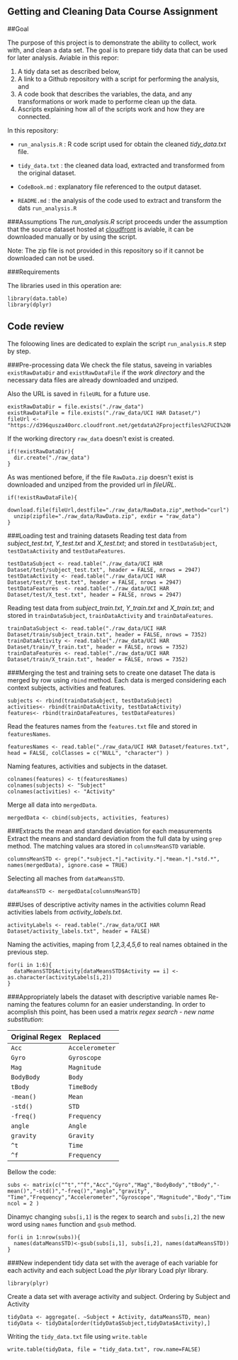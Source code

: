 Getting and Cleaning Data Course Assignment
-------------------------------------------

##Goal

The purpose of this project is to demonstrate the ability to collect, work with, and clean a data set. The goal is to prepare tidy data that can be used for later analysis. 
Aviable in this repor: 
    
1. A tidy data set as described below, 
2. A link to a Github repository with a script for performing the analysis, and 
3. A code book that describes the variables, the data, and any transformations or work made to performe clean up the data. 
4. Ascripts explaining how all of the scripts work and how they are connected.


In this repository:

- `run_analysis.R` : R code script used for obtain the cleaned *tidy_data.txt* file.

- `tidy_data.txt` : the cleaned data load, extracted and transformed from the original dataset.

- `CodeBook.md` : explanatory file referenced to the output dataset.

- `README.md` : the analysis of the code used to extract and transform the dats `run_analysis.R`

###Assumptions
The *run_analysis.R* script proceeds under the assumption that the source dataset hosted at [cloudfront](https://d396qusza40orc.cloudfront.net/getdata%2Fprojectfiles%2FUCI%20HAR%20Dataset.zip) is aviable, it can be downloaded manually or by using the script. 

Note: The zip file is not provided in this repository so if it cannot be downloaded can not be used.

###Requirements

The libraries used in this operation are:

```{r, message=FALSE}
library(data.table)
library(dplyr)
```

## Code review
The foloowing lines are dedicated to explain the script `run_analysis.R` step by step.

###Pre-processing data
We check the file status, saveing in variables `existRawDataDir` and `existRawDataFile` if the *work directory* and the necessary data files are already downloaded and unziped. 

Also the URL is saved in `fileURL` for a future use.

```
existRawDataDir = file.exists("./raw_data")
existRawDataFile = file.exists("./raw_data/UCI HAR Dataset/")
fileUrl <- "https://d396qusza40orc.cloudfront.net/getdata%2Fprojectfiles%2FUCI%20HAR%20Dataset.zip"
```

If the working directory `raw_data` doesn't exist is created.
```
if(!existRawDataDir){
  dir.create("./raw_data")
} 
```

As was mentioned before, if the file `RawData.zip` doesn't exist is downloaded and unziped from the provided url in *fileURL*.
```
if(!existRawDataFile){
  download.file(fileUrl,destfile="./raw_data/RawData.zip",method="curl")
  unzip(zipfile="./raw_data/RawData.zip", exdir = "raw_data")
} 
```
###Loading test and training datasets 
Reading test data from *subject_test.txt*, *Y_test.txt* and *X_test.txt*; and stored in `testDataSubject`, `testDataActivity` and `testDataFeatures`.

```
testDataSubject <- read.table("./raw_data/UCI HAR Dataset/test/subject_test.txt", header = FALSE, nrows = 2947)
testDataActivity <- read.table("./raw_data/UCI HAR Dataset/test/Y_test.txt", header = FALSE, nrows = 2947)
testDataFeatures  <- read.table("./raw_data/UCI HAR Dataset/test/X_test.txt", header = FALSE, nrows = 2947)
```

Reading test data from *subject_train.txt*, *Y_train.txt* and *X_train.txt*; and stored in `trainDataSubject`, `trainDataActivity` and `trainDataFeatures`.
```
trainDataSubject <- read.table("./raw_data/UCI HAR Dataset/train/subject_train.txt", header = FALSE, nrows = 7352)
trainDataActivity <- read.table("./raw_data/UCI HAR Dataset/train/Y_train.txt", header = FALSE, nrows = 7352)
trainDataFeatures <- read.table("./raw_data/UCI HAR Dataset/train/X_train.txt", header = FALSE, nrows = 7352)
```
###Merging the test and training sets to create one dataset
The data is merged by row using `rbind` method. Each data is merged considering each context subjects, activities and features.
```
subjects <- rbind(trainDataSubject, testDataSubject)
activities<- rbind(trainDataActivity, testDataActivity)
features<- rbind(trainDataFeatures, testDataFeatures)
```

Read the features names from the `features.txt` file and stored in `featuresNames`.
```
featuresNames <- read.table("./raw_data/UCI HAR Dataset/features.txt", head = FALSE, colClasses = c("NULL", "character") )
```

Naming features, activities and subjects in the dataset.
```
colnames(features) <- t(featuresNames)
colnames(subjects) <- "Subject"
colnames(activities) <- "Activity"
```
Merge all data into `mergedData`.
```
mergedData <- cbind(subjects, activities, features)
```
###Extracts the mean and standard deviation for each measurements
Extract the means and standard deviation from the full data by using `grep` method. The matching values ara stored in `columnsMeanSTD` variable.
```
columnsMeanSTD <- grep(".*subject.*|.*activity.*|.*mean.*|.*std.*", names(mergedData), ignore.case = TRUE)
```
Selecting all maches from `dataMeansSTD`.
```
dataMeansSTD <- mergedData[columnsMeanSTD]
```
###Uses of descriptive activity names in the activities column
Read activities labels from *activity_labels.txt*.
```
activityLabels <- read.table("./raw_data/UCI HAR Dataset/activity_labels.txt", header = FALSE)
```

Naming the activities, maping from *1,2,3,4,5,6* to real names obtained in the previous step.
```
for(i in 1:6){
  dataMeansSTD$Activity[dataMeansSTD$Activity == i] <- as.character(activityLabels[i,2])
}
```
###Appropriately labels the dataset with descriptive variable names
Re-naming the features column for an easier understanding. In order to acomplish this point, has been used a matrix *regex search - new name substitution*:

Original Regex      | Replaced
:--------------------|:--------------
`Acc`              | `Accelerometer`
`Gyro`           | `Gyroscope`
`Mag`          | `Magnitude`
`BodyBody`         | `Body`
`tBody`          | `TimeBody`
`-mean()`        | `Mean`
`-std()`       | `STD`
`-freq()`        | `Frequency`
`angle`        | `Angle`
`gravity`        | `Gravity`
`^t`           | `Time`
`^f`             | `Frequency`
Bellow the code:

```
subs <- matrix(c("^t","^f","Acc","Gyro","Mag","BodyBody","tBody","-mean()","-std()","-freq()","angle","gravity",                "Time","Frequency","Accelerometer","Gyroscope","Magnitude","Body","TimeBody","Mean","STD","Frequency","Angle","Gravity"), ncol = 2 )
```
Dinamyc changing `subs[i,1]` is the regex to search and `subs[i,2]` the new word using `names` function and `gsub` method.
```
for(i in 1:nrow(subs)){
  names(dataMeansSTD)<-gsub(subs[i,1], subs[i,2], names(dataMeansSTD))
}
```
###New independent tidy data set with the average of each variable for each activity and each subject
Load the *plyr* library 
Load plyr library.
```
library(plyr)
```
Create a data set with average activity and subject. Ordering by Subject and Activity

```
tidyData <- aggregate(. ~Subject + Activity, dataMeansSTD, mean)
tidyData <- tidyData[order(tidyData$Subject,tidyData$Activity),]
```
Writing the `tidy_data.txt` file using `write.table`

```
write.table(tidyData, file = "tidy_data.txt", row.name=FALSE)
```